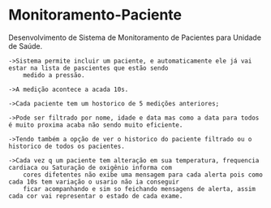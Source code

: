 # Monitoramento-Paciente
Desenvolvimento de Sistema de Monitoramento de Pacientes para Unidade de Saúde.

    ->Sistema permite incluir um paciente, e automaticamente ele já vai estar na lista de pascientes que estão sendo 
        medido a pressão.

    ->A medição acontece a acada 10s.

    ->Cada paciente tem um hostorico de 5 medições anteriores;

    ->Pode ser filtrado por nome, idade e data mas como a data para todos é muito proxima acaba não sendo muito eficiente.

    ->Tendo também a opção de ver o historico do paciente filtrado ou o historico de todos os pacientes.

    ->Cada vez q um paciente tem alteração em sua temperatura, frequencia cardiaca ou Saturação de oxigênio informa com 
        cores difetentes não exibe uma mensagem para cada alerta pois como cada 10s tem variação o usario não ia conseguir 
        ficar acompanhando e sim so feichando mensagens de alerta, assim cada cor vai representar o estado de cada exame.
    